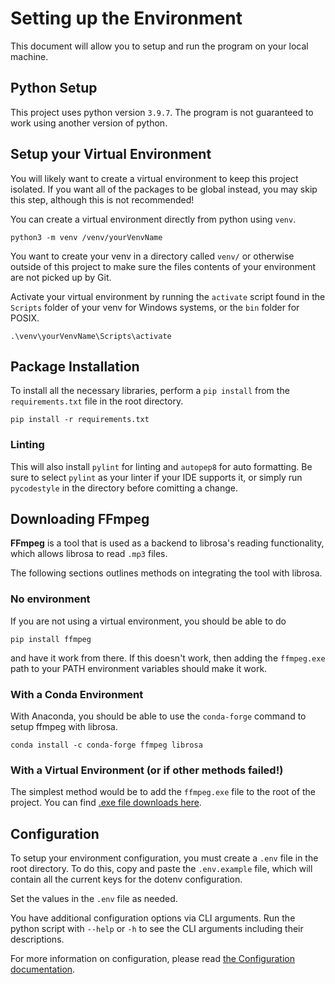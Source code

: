 # Setting up the Environment

This document will allow you to setup and run the program on your local machine.

## Python Setup

This project uses python version `3.9.7`. The program is not guaranteed to work using another version of python.

## Setup your Virtual Environment

You will likely want to create a virtual environment to keep this project isolated. If you want all of the packages to be global instead, you may skip this step, although this is not recommended!

You can create a virtual environment directly from python using `venv`.

```
python3 -m venv /venv/yourVenvName
```

You want to create your venv in a directory called `venv/` or otherwise outside of this project to make sure the files contents of your environment are not picked up by Git.

Activate your virtual environment by running the `activate` script found in the `Scripts` folder of your venv for Windows systems, or the `bin` folder for POSIX.

```
.\venv\yourVenvName\Scripts\activate
```

## Package Installation

To install all the necessary libraries, perform a `pip install` from the `requirements.txt` file in the root directory.

```
pip install -r requirements.txt
```

### Linting

This will also install `pylint` for linting and `autopep8` for auto formatting. Be sure to select `pylint` as your linter if your IDE supports it, or simply run `pycodestyle` in the directory before comitting a change.

## Downloading FFmpeg

**FFmpeg** is a tool that is used as a backend to librosa's reading functionality, which allows librosa to read `.mp3` files.

The following sections outlines methods on integrating the tool with librosa.

### No environment

If you are not using a virtual environment, you should be able to do

```
pip install ffmpeg
```

and have it work from there. If this doesn't work, then adding the `ffmpeg.exe` path to your PATH environment variables should make it work.

### With a Conda Environment

With Anaconda, you should be able to use the `conda-forge` command to setup ffmpeg with librosa.

```
conda install -c conda-forge ffmpeg librosa
```

### With a Virtual Environment (or if other methods failed!)

The simplest method would be to add the `ffmpeg.exe` file to the root of the project. You can find [.exe file downloads here](https://github.com/BtbN/FFmpeg-Builds/releases).

## Configuration

To setup your environment configuration, you must create a `.env` file in the root directory. To do this, copy and paste the `.env.example` file, which will contain all the current keys for the dotenv configuration.

Set the values in the `.env` file as needed.

You have additional configuration options via CLI arguments. Run the python script with `--help` or `-h` to see the CLI arguments including their descriptions.

For more information on configuration, please read [the Configuration documentation](./Configuration.md).
